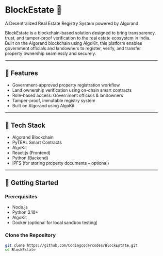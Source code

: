 # BlockEstate 🏡  
A Decentralized Real Estate Registry System powered by Algorand

BlockEstate is a blockchain-based solution designed to bring transparency, trust, and tamper-proof verification to the real estate ecosystem in India. Built on the Algorand blockchain using AlgoKit, this platform enables government officials and landowners to register, verify, and transfer property ownership seamlessly and securely.

---

## 🔧 Features

- Government-approved property registration workflow  
- Land ownership verification using on-chain smart contracts  
- Role-based access: Government officials & landowners  
- Tamper-proof, immutable registry system  
- Built on Algorand using AlgoKit  

---

## 🧰 Tech Stack

- Algorand Blockchain  
- PyTEAL Smart Contracts  
- AlgoKit  
- React.js (Frontend)  
- Python (Backend)  
- IPFS (for storing property documents – optional)

---

## 🚀 Getting Started

### Prerequisites

- Node.js  
- Python 3.10+  
- AlgoKit  
- Docker (optional for local sandbox testing)

### Clone the Repository

```bash
git clone https://github.com/Codingcodercodes/BlockEstate.git
cd BlockEstate
